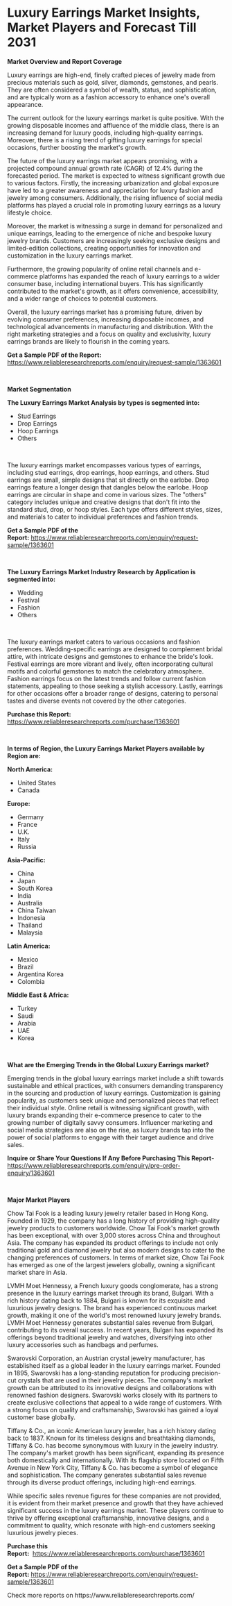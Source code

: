 <p><h1>Luxury Earrings Market Insights, Market Players and Forecast Till 2031</h1></p><p><strong>Market Overview and Report Coverage</strong></p>
<p><p>Luxury earrings are high-end, finely crafted pieces of jewelry made from precious materials such as gold, silver, diamonds, gemstones, and pearls. They are often considered a symbol of wealth, status, and sophistication, and are typically worn as a fashion accessory to enhance one's overall appearance.</p><p>The current outlook for the luxury earrings market is quite positive. With the growing disposable incomes and affluence of the middle class, there is an increasing demand for luxury goods, including high-quality earrings. Moreover, there is a rising trend of gifting luxury earrings for special occasions, further boosting the market's growth.</p><p>The future of the luxury earrings market appears promising, with a projected compound annual growth rate (CAGR) of 12.4% during the forecasted period. The market is expected to witness significant growth due to various factors. Firstly, the increasing urbanization and global exposure have led to a greater awareness and appreciation for luxury fashion and jewelry among consumers. Additionally, the rising influence of social media platforms has played a crucial role in promoting luxury earrings as a luxury lifestyle choice.</p><p>Moreover, the market is witnessing a surge in demand for personalized and unique earrings, leading to the emergence of niche and bespoke luxury jewelry brands. Customers are increasingly seeking exclusive designs and limited-edition collections, creating opportunities for innovation and customization in the luxury earrings market.</p><p>Furthermore, the growing popularity of online retail channels and e-commerce platforms has expanded the reach of luxury earrings to a wider consumer base, including international buyers. This has significantly contributed to the market's growth, as it offers convenience, accessibility, and a wider range of choices to potential customers.</p><p>Overall, the luxury earrings market has a promising future, driven by evolving consumer preferences, increasing disposable incomes, and technological advancements in manufacturing and distribution. With the right marketing strategies and a focus on quality and exclusivity, luxury earrings brands are likely to flourish in the coming years.</p></p>
<p><strong>Get a Sample PDF of the Report:</strong> <a href="https://www.reliableresearchreports.com/enquiry/request-sample/1363601">https://www.reliableresearchreports.com/enquiry/request-sample/1363601</a></p>
<p>&nbsp;</p>
<p><strong>Market Segmentation</strong></p>
<p><strong>The Luxury Earrings Market Analysis by types is segmented into:</strong></p>
<p><ul><li>Stud Earrings</li><li>Drop Earrings</li><li>Hoop Earrings</li><li>Others</li></ul></p>
<p>&nbsp;</p>
<p><p>The luxury earrings market encompasses various types of earrings, including stud earrings, drop earrings, hoop earrings, and others. Stud earrings are small, simple designs that sit directly on the earlobe. Drop earrings feature a longer design that dangles below the earlobe. Hoop earrings are circular in shape and come in various sizes. The "others" category includes unique and creative designs that don't fit into the standard stud, drop, or hoop styles. Each type offers different styles, sizes, and materials to cater to individual preferences and fashion trends.</p></p>
<p><strong>Get a Sample PDF of the Report:</strong>&nbsp;<a href="https://www.reliableresearchreports.com/enquiry/request-sample/1363601">https://www.reliableresearchreports.com/enquiry/request-sample/1363601</a></p>
<p>&nbsp;</p>
<p><strong>The Luxury Earrings Market Industry Research by Application is segmented into:</strong></p>
<p><ul><li>Wedding</li><li>Festival</li><li>Fashion</li><li>Others</li></ul></p>
<p>&nbsp;</p>
<p><p>The luxury earrings market caters to various occasions and fashion preferences. Wedding-specific earrings are designed to complement bridal attire, with intricate designs and gemstones to enhance the bride's look. Festival earrings are more vibrant and lively, often incorporating cultural motifs and colorful gemstones to match the celebratory atmosphere. Fashion earrings focus on the latest trends and follow current fashion statements, appealing to those seeking a stylish accessory. Lastly, earrings for other occasions offer a broader range of designs, catering to personal tastes and diverse events not covered by the other categories.</p></p>
<p><strong>Purchase this Report:</strong>&nbsp; <a href="https://www.reliableresearchreports.com/purchase/1363601">https://www.reliableresearchreports.com/purchase/1363601</a></p>
<p>&nbsp;</p>
<p><strong>In terms of Region, the Luxury Earrings Market Players available by Region are:</strong></p>
<p>
    <p> <strong> North America: </strong>
        <ul>
            <li>United States</li>
            <li>Canada</li>
        </ul>
        </p> 
    <p> <strong> Europe: </strong>
        <ul>
            <li>Germany</li>
            <li>France</li>
            <li>U.K.</li>
            <li>Italy</li>
            <li>Russia</li>
        </ul>
        </p> 
    <p> <strong> Asia-Pacific: </strong>
        <ul>
            <li>China</li>
            <li>Japan</li>
            <li>South Korea</li>
            <li>India</li>
            <li>Australia</li>
            <li>China Taiwan</li>
            <li>Indonesia</li>
            <li>Thailand</li>
            <li>Malaysia</li>
        </ul>
        </p> 
    <p> <strong> Latin America: </strong>
        <ul>
            <li>Mexico</li>
            <li>Brazil</li>
            <li>Argentina Korea</li>
            <li>Colombia</li>
        </ul>
        </p> 
    <p> <strong> Middle East & Africa: </strong>
        <ul>
            <li>Turkey</li>
            <li>Saudi</li>
            <li>Arabia</li>
            <li>UAE</li>
            <li>Korea</li>
        </ul>
    </p>
    </p>
<p>&nbsp;</p>
<p><strong>What are the Emerging Trends in the Global Luxury Earrings market?</strong></p>
<p><p>Emerging trends in the global luxury earrings market include a shift towards sustainable and ethical practices, with consumers demanding transparency in the sourcing and production of luxury earrings. Customization is gaining popularity, as customers seek unique and personalized pieces that reflect their individual style. Online retail is witnessing significant growth, with luxury brands expanding their e-commerce presence to cater to the growing number of digitally savvy consumers. Influencer marketing and social media strategies are also on the rise, as luxury brands tap into the power of social platforms to engage with their target audience and drive sales.</p></p>
<p><strong>Inquire or Share Your Questions If Any Before Purchasing This Report</strong>- <a href="https://www.reliableresearchreports.com/enquiry/pre-order-enquiry/1363601">https://www.reliableresearchreports.com/enquiry/pre-order-enquiry/1363601</a></p>
<p>&nbsp;</p>
<p><strong>Major Market Players</strong></p>
<p><p>Chow Tai Fook is a leading luxury jewelry retailer based in Hong Kong. Founded in 1929, the company has a long history of providing high-quality jewelry products to customers worldwide. Chow Tai Fook's market growth has been exceptional, with over 3,000 stores across China and throughout Asia. The company has expanded its product offerings to include not only traditional gold and diamond jewelry but also modern designs to cater to the changing preferences of customers. In terms of market size, Chow Tai Fook has emerged as one of the largest jewelers globally, owning a significant market share in Asia.</p><p>LVMH Moet Hennessy, a French luxury goods conglomerate, has a strong presence in the luxury earrings market through its brand, Bulgari. With a rich history dating back to 1884, Bulgari is known for its exquisite and luxurious jewelry designs. The brand has experienced continuous market growth, making it one of the world's most renowned luxury jewelry brands. LVMH Moet Hennessy generates substantial sales revenue from Bulgari, contributing to its overall success. In recent years, Bulgari has expanded its offerings beyond traditional jewelry and watches, diversifying into other luxury accessories such as handbags and perfumes.</p><p>Swarovski Corporation, an Austrian crystal jewelry manufacturer, has established itself as a global leader in the luxury earrings market. Founded in 1895, Swarovski has a long-standing reputation for producing precision-cut crystals that are used in their jewelry pieces. The company's market growth can be attributed to its innovative designs and collaborations with renowned fashion designers. Swarovski works closely with its partners to create exclusive collections that appeal to a wide range of customers. With a strong focus on quality and craftsmanship, Swarovski has gained a loyal customer base globally.</p><p>Tiffany & Co., an iconic American luxury jeweler, has a rich history dating back to 1837. Known for its timeless designs and breathtaking diamonds, Tiffany & Co. has become synonymous with luxury in the jewelry industry. The company's market growth has been significant, expanding its presence both domestically and internationally. With its flagship store located on Fifth Avenue in New York City, Tiffany & Co. has become a symbol of elegance and sophistication. The company generates substantial sales revenue through its diverse product offerings, including high-end earrings.</p><p>While specific sales revenue figures for these companies are not provided, it is evident from their market presence and growth that they have achieved significant success in the luxury earrings market. These players continue to thrive by offering exceptional craftsmanship, innovative designs, and a commitment to quality, which resonate with high-end customers seeking luxurious jewelry pieces.</p></p>
<p><strong>Purchase this Report:</strong>&nbsp;&nbsp;<a href="https://www.reliableresearchreports.com/purchase/1363601">https://www.reliableresearchreports.com/purchase/1363601</a></p>
<p></p>
<p><strong>Get a Sample PDF of the Report:</strong>&nbsp;<a href="https://www.reliableresearchreports.com/enquiry/request-sample/1363601">https://www.reliableresearchreports.com/enquiry/request-sample/1363601</a></p>
<p>Check more reports on https://www.reliableresearchreports.com/</p>